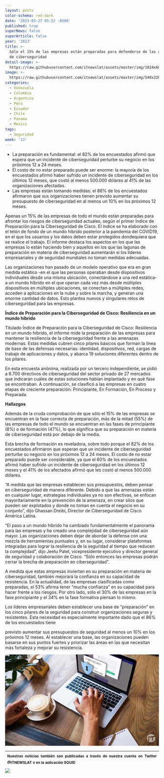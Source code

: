 ```yaml
---
layout: posts
color-schema: red-dark
date: '2023-03-27 05:52 -0500'
published: true
superNews: false
superArticle: false
year: '2023'
title: >-
  Sólo el 15% de las empresas están preparadas para defenderse de las amenazas
  de ciberseguridad
detail-image: >-
  https://raw.githubusercontent.com/itnewslat/assets/master/img/1024x680/laptop-segura-g.jpg
image: >-
  https://raw.githubusercontent.com/itnewslat/assets/master/img/540x320/laptop-segura-p.jpg
categories:
  - Venezuela
  - Colombia
  - Argentina
  - Perú
  - Ecuador
  - Chile
  - Panama
  - Mexico
tags:
  - Seguridad
week: '13'
---
```

- La preparación es fundamental: el 82% de los encuestados afirmó que espera que un incidente de ciberseguridad perturbe su negocio en los próximos 12 a 24 meses.
- El costo de no estar preparado puede ser enorme: la mayoría de los encuestados afirmó haber sufrido un incidente de ciberseguridad en los últimos 12 meses, que costó al menos 500.000 dólares al 41% de las organizaciones afectadas.
- Las empresas están tomando medidas: el 86% de los encuestados afirmaron que sus organizaciones tienen previsto aumentar su presupuesto de ciberseguridad en al menos un 10% en los próximos 12 meses.

 Apenas un 15% de las empresas de todo el mundo están preparadas para afrontar los riesgos de ciberseguridad actuales, según el primer Índice de Preparación para la Ciberseguridad de Cisco. El índice se ha elaborado con el telón de fondo de un mundo híbrido posterior a la pandemia del COVID19, en el que los usuarios y los datos deben estar protegidos dondequiera que se realice el trabajo. El informe destaca los aspectos en los que las empresas lo están haciendo bien y aquellos en los que las lagunas de preparación en materia de ciberseguridad aumentarán si los líderes empresariales y de seguridad mundiales no toman medidas adecuadas.

Las organizaciones han pasado de un modelo operativo que era en gran medida estático -en el que las personas operaban desde dispositivos individuales desde una misma ubicación, conectándose a una red estática- a un mundo híbrido en el que operan cada vez más desde múltiples dispositivos en múltiples ubicaciones, se conectan a múltiples redes, acceden a aplicaciones en la nube y sobre la marcha, y generan una enorme cantidad de datos. Esto plantea nuevos y singulares retos de ciberseguridad para las empresas.

**Índice de Preparación para la Ciberseguridad de Cisco: Resiliencia en un mundo híbrido**

Titulado Índice de Preparación para la Ciberseguridad de Cisco: Resiliencia en un mundo híbrido, el informe mide la preparación de las empresas para mantener la resiliencia de la ciberseguridad frente a las amenazas modernas. Estas medidas cubren cinco pilares básicos que forman la línea de base de las defensas necesarias: identidad, dispositivos, red, cargas de trabajo de aplicaciones y datos, y abarca 19 soluciones diferentes dentro de los pilares.

En esta encuesta anónima, realizada por un tercero independiente, se pidió a 6.700 directivos de ciberseguridad del sector privado de 27 mercados que indicaran cuáles de estas soluciones habían implantado y en qué fase se encontraban. A continuación, se clasificó a las empresas en cuatro etapas de creciente preparación: Principiante, En Formación, En Proceso y Preparada.

**Hallazgos**

Además de la cruda comprobación de que sólo el 15% de las empresas se encuentran en la fase correcta de preparación, más de la mitad (55%) de las empresas de todo el mundo se encuentran en las fases de principiante (8%) o de formación (47%), lo que significa que su preparación en materia de ciberseguridad está por debajo de la media.

Esta brecha de formación es reveladora, sobre todo porque el 82% de los encuestados afirmaron que esperan que un incidente de ciberseguridad perturbe su negocio en los próximos 12 a 24 meses. El costo de no estar preparado puede ser considerable, ya que el 60% de los encuestados afirmó haber sufrido un incidente de ciberseguridad en los últimos 12 meses y el 41% de los afectados afirmó que les costó al menos 500.000 dólares.

“A medida que las empresas establecen sus presupuestos, deben pensar en ciberseguridad de manera diferente. Debido a que las amenazas están en cualquier lugar, estrategias individuales ya no son efectivas, se enfocan mayoritariamente en la prevención de la amenaza, en crear silos que pueden ser explotados y donde no toman en cuenta el negocio en su conjunto”, dijo Ghassan Dreibi, Director de Ciberseguridad de Cisco América Latina.

“El paso a un mundo híbrido ha cambiado fundamentalmente el panorama para las empresas y ha creado una complejidad de ciberseguridad aún mayor. Las organizaciones deben dejar de abordar la defensa con una mezcla de herramientas puntuales y, en su lugar, considerar plataformas integradas para lograr la resiliencia de la seguridad al tiempo que reducen la complejidad”, dijo Jeetu Patel, vicepresidente ejecutivo y director general de seguridad y colaboración de Cisco. “Sólo entonces las empresas podrán cerrar la brecha de preparación en ciberseguridad”.

A medida que estas empresas inviertan en su preparación en materia de ciberseguridad, también mejorará la confianza en su capacidad de resistencia. En la actualidad, de las empresas clasificadas como preparadas, el 53% afirma tener “mucha confianza” en su capacidad para hacer frente a los riesgos. Por otro lado, sólo el 30% de las empresas en la fase principiante y el 34% en la fase formativa piensan lo mismo.

Los líderes empresariales deben establecer una base de “preparación” en los cinco pilares de la seguridad para construir organizaciones seguras y resistentes. Esta necesidad es especialmente importante dado que el 86% de los encuestados tiene

previsto aumentar sus presupuestos de seguridad al menos un 10% en los próximos 12 meses. Al establecer una base, las organizaciones pueden basarse en sus puntos fuertes y priorizar las áreas en las que necesitan más fortaleza y mejorar su resistencia.

![](https://raw.githubusercontent.com/itnewslat/assets/master/img/540x320/laptop-segura-p.jpg)

<table style="height: 42px;" width="569">
<tbody>
<tr>
<td style="text-align: justify;"><sub><strong>Nuestras noticias también son publicadas a través de nuestra cuenta en Twitter <a href="https://twitter.com/itnewslat?lang=es">@ITNEWSLAT</a> y en la aplicación <a href="https://squidapp.co/en/">SQUID</a></strong></sub></td>
</tr>
</tbody>
</table>
<img src="https://tracker.metricool.com/c3po.jpg?hash=56f88a41e39ab42c063cc51676587a04"/>